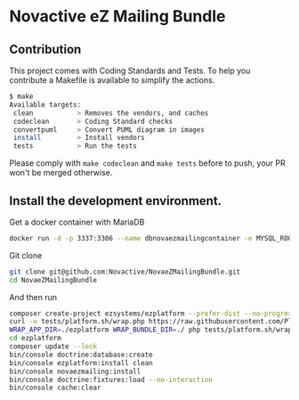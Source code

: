 # Novactive eZ Mailing Bundle

## Contribution

This project comes with Coding Standards and Tests.
To help you contribute a Makefile is available to simplify the actions.

```bash
$ make
Available targets:
 clean           > Removes the vendors, and caches
 codeclean       > Coding Standard checks
 convertpuml     > Convert PUML diagram in images
 install         > Install vendors
 tests           > Run the tests
```

Please comply with `make codeclean` and `make tests` before to push, your PR won't be merged otherwise.

## Install the development environment.

Get a docker container with MariaDB

```bash
docker run -d -p 3337:3306 --name dbnovaezmailingcontainer -e MYSQL_ROOT_PASSWORD=ezplatform mariadb:10.2
```

Git clone

```bash
git clone git@github.com:Novactive/NovaeZMailingBundle.git
cd NovaeZMailingBundle
```

And then run

```bash
composer create-project ezsystems/ezplatform --prefer-dist --no-progress --no-interaction --no-scripts
curl -o tests/platform.sh/wrap.php https://raw.githubusercontent.com/Plopix/symfony-bundle-app-wrapper/master/wrap-bundle.php
WRAP_APP_DIR=./ezplatform WRAP_BUNDLE_DIR=./ php tests/platform.sh/wrap.php
cd ezplatform
composer update --lock
bin/console doctrine:database:create
bin/console ezplatform:install clean
bin/console novaezmailing:install
bin/console doctrine:fixtures:load --no-interaction
bin/console cache:clear
```

